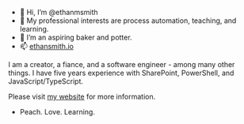 - 👋 Hi, I’m @ethanmsmith
- 👀 My professional interests are process automation, teaching, and learning.
- 🌱 I’m an aspiring baker and potter.
- 📫 [ethansmith.io](https://ethansmith.io)

I am a creator, a fiance, and a software engineer - among many other things. I have five years experience with SharePoint, PowerShell, and JavaScript/TypeScript.

Please visit [my website](https://ethansmith.io) for more information.

- Peach. Love. Learning.
